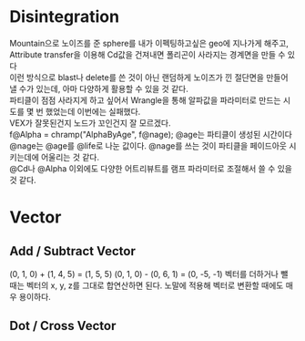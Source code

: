 # Disintegration
Mountain으로 노이즈를 준 sphere를 내가 이펙팅하고싶은 geo에 지나가게 해주고, Attribute transfer을 이용해 Cd값을 건져내면 폴리곤이 사라지는 경계면을 만들 수 있다  
이런 방식으로 blast나 delete를 쓴 것이 아닌 랜덤하게 노이즈가 낀 절단면을 만들어 낼 수가 있는데, 아마 다양하게 활용할 수 있을 것 같다.  
파티클이 점점 사라지게 하고 싶어서 Wrangle을 통해 알파값을 파라미터로 만드는 시도를 몇 번 했었는데 이번에는 실패했다.  
VEX가 잘못된건지 노드가 꼬인건지 잘 모르겠다.   
f@Alpha = chramp("AlphaByAge", f@nage); 
@age는 파티클이 생성된 시간이다 
@nage는 @age를 @life로 나눈 값이다. @nage를 쓰는 것이 파티클을 페이드아웃 시키는데에 어울리는 것 같다.  
@Cd나 @Alpha 이외에도 다양한 어트리뷰트를 램프 파라미터로 조절해서 쓸 수 있을 것 같다.  

# Vector
## Add / Subtract Vector
(0, 1, 0) + (1, 4, 5) = (1, 5, 5)
(0, 1, 0) - (0, 6, 1) = (0, -5, -1)
벡터를 더하거나 뺄 때는 벡터의 x, y, z를 그대로 합연산하면 된다. 노말에 적용해 벡터로 변환할 때에도 매우 용이하다.
## Dot / Cross Vector
